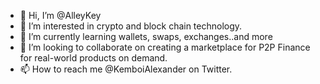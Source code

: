 - 👋 Hi, I’m @AlleyKey
- 👀 I’m interested in crypto and block chain technology.
- 🌱 I’m currently learning wallets, swaps, exchanges..and more 
- 💞️ I’m looking to collaborate on creating a marketplace for P2P Finance for real-world products on demand.
- 📫 How to reach me @KemboiAlexander on Twitter.

<!---
AlleyKey/AlleyKey is a ✨ special ✨ repository because its `README.md` (this file) appears on your GitHub profile.
You can click the Preview link to take a look at your changes.
--->
